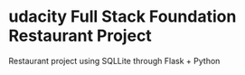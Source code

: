 udacity Full Stack Foundation Restaurant Project
================================================
Restaurant project using SQLLite through Flask + Python
